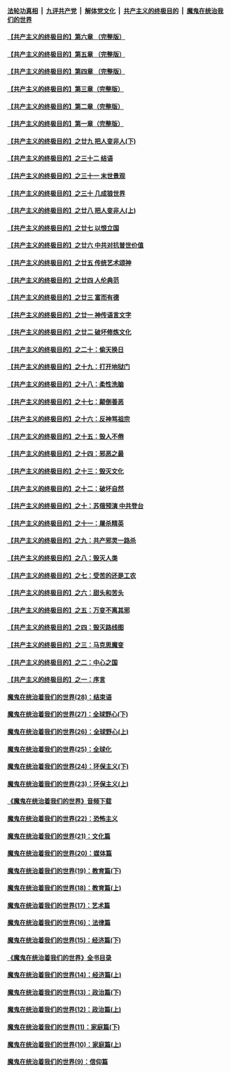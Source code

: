 

####  [法轮功真相](../../../../basic/blob/master/README.md?t=07060331) &nbsp;|&nbsp; [九评共产党](../../../../9ping.md/blob/master/README.md?t=07060331) &nbsp;|&nbsp; [解体党文化](../../../../jtdwh.md/blob/master/README.md?t=07060331)  &nbsp;|&nbsp; [共产主义的终极目的](../../../../gczydzjmd.md/blob/master/README.md?t=07060331) &nbsp;|&nbsp; [魔鬼在统治我们的世界](../../../../mgztzwmdsj.md/blob/master/README.md?t=07060331) 

#### [【共产主义的终极目的】第六章 （完整版）](../pages/nsc422/n11428913.md?t=07060331) 

#### [【共产主义的终极目的】第五章 （完整版）](../pages/nsc422/n11428912.md?t=07060331) 

#### [【共产主义的终极目的】第四章 （完整版）](../pages/nsc422/n11428907.md?t=07060331) 

#### [【共产主义的终极目的】第三章（完整版）](../pages/nsc422/n11428848.md?t=07060331) 

#### [【共产主义的终极目的】第二章（完整版）](../pages/nsc422/n11428831.md?t=07060331) 

#### [【共产主义的终极目的】第一章（完整版）](../pages/nsc422/n11417651.md?t=07060331) 

#### [【共产主义的终极目的】之廿九 把人变非人(下)](../pages/nsc422/n11344140.md?t=07060331) 

#### [【共产主义的终极目的】之三十二 结语](../pages/nsc422/n11360535.md?t=07060331) 

#### [【共产主义的终极目的】之三十一 末世景观](../pages/nsc422/n11351129.md?t=07060331) 

#### [【共产主义的终极目的】之三十 几成狼世界](../pages/nsc422/n11348280.md?t=07060331) 

#### [【共产主义的终极目的】之廿八 把人变非人(上)](../pages/nsc422/n11340492.md?t=07060331) 

#### [【共产主义的终极目的】之廿七 以恨立国](../pages/nsc422/n11336944.md?t=07060331) 

#### [【共产主义的终极目的】之廿六 中共对抗普世价值](../pages/nsc422/n11324785.md?t=07060331) 

#### [【共产主义的终极目的】之廿五 传统艺术颂神](../pages/nsc422/n11296396.md?t=07060331) 

#### [【共产主义的终极目的】之廿四 人伦典范](../pages/nsc422/n11296397.md?t=07060331) 

#### [【共产主义的终极目的】之廿三 富而有德](../pages/nsc422/n11283598.md?t=07060331) 

#### [【共产主义的终极目的】之廿一 神传语言文字](../pages/nsc422/n11263265.md?t=07060331) 

#### [【共产主义的终极目的】之廿二 破坏修炼文化](../pages/nsc422/n11245728.md?t=07060331) 

#### [【共产主义的终极目的】之二十：偷天换日](../pages/nsc422/n11238846.md?t=07060331) 

#### [【共产主义的终极目的】之十九：打开地狱门](../pages/nsc422/n11206376.md?t=07060331) 

#### [【共产主义的终极目的】之十八：柔性洗脑](../pages/nsc422/n11199994.md?t=07060331) 

#### [【共产主义的终极目的】之十七：颠倒善恶](../pages/nsc422/n11179782.md?t=07060331) 

#### [【共产主义的终极目的】之十六：反神骂祖宗](../pages/nsc422/n11166798.md?t=07060331) 

#### [【共产主义的终极目的】之十五：毁人不倦](../pages/nsc422/n11166792.md?t=07060331) 

#### [【共产主义的终极目的】之十四：邪恶之最](../pages/nsc422/n11150249.md?t=07060331) 

#### [【共产主义的终极目的】之十三：毁灭文化](../pages/nsc422/n11135227.md?t=07060331) 

#### [【共产主义的终极目的】之十二：破坏自然](../pages/nsc422/n11135214.md?t=07060331) 

#### [【共产主义的终极目的】之十：苏俄预演 中共登台](../pages/nsc422/n11118424.md?t=07060331) 

#### [【共产主义的终极目的】之十一：屠杀精英](../pages/nsc422/n11118442.md?t=07060331) 

#### [【共产主义的终极目的】之九：共产邪灵一路杀](../pages/nsc422/n11114139.md?t=07060331) 

#### [【共产主义的终极目的】之八：毁灭人类](../pages/nsc422/n11108503.md?t=07060331) 

#### [【共产主义的终极目的】之七：受苦的还是工农](../pages/nsc422/n11101809.md?t=07060331) 

#### [【共产主义的终极目的】之六：甜头和苦头](../pages/nsc422/n11096971.md?t=07060331) 

#### [【共产主义的终极目的】之五：万变不离其邪](../pages/nsc422/n11091285.md?t=07060331) 

#### [【共产主义的终极目的】之四：毁灭路线图](../pages/nsc422/n11086284.md?t=07060331) 

#### [【共产主义的终极目的】之三：马克思魔变](../pages/nsc422/n11061941.md?t=07060331) 

#### [【共产主义的终极目的】之二：中心之国](../pages/nsc422/n11047728.md?t=07060331) 

#### [【共产主义的终极目的】之一：序言](../pages/nsc422/n11086077.md?t=07060331) 

#### [魔鬼在统治着我们的世界(28)：结束语](../pages/nsc422/n10936246.md?t=07060331) 

#### [魔鬼在统治着我们的世界(27)：全球野心(下)](../pages/nsc422/n10928319.md?t=07060331) 

#### [魔鬼在统治着我们的世界(26)：全球野心(上)](../pages/nsc422/n10900318.md?t=07060331) 

#### [魔鬼在统治着我们的世界(25)：全球化](../pages/nsc422/n10788205.md?t=07060331) 

#### [魔鬼在统治着我们的世界(24)：环保主义(下)](../pages/nsc422/n10695307.md?t=07060331) 

#### [魔鬼在统治着我们的世界(23)：环保主义(上)](../pages/nsc422/n10688613.md?t=07060331) 

#### [《魔鬼在统治着我们的世界》音频下载](../pages/nsc422/n10635553.md?t=07060331) 

#### [魔鬼在统治着我们的世界(22)：恐怖主义](../pages/nsc422/n10614727.md?t=07060331) 

#### [魔鬼在统治着我们的世界(21)：文化篇](../pages/nsc422/n10597706.md?t=07060331) 

#### [魔鬼在统治着我们的世界(20)：媒体篇](../pages/nsc422/n10586579.md?t=07060331) 

#### [魔鬼在统治着我们的世界(19)：教育篇(下)](../pages/nsc422/n10564808.md?t=07060331) 

#### [魔鬼在统治着我们的世界(18)：教育篇(上)](../pages/nsc422/n10526970.md?t=07060331) 

#### [魔鬼在统治着我们的世界(17)：艺术篇](../pages/nsc422/n10499093.md?t=07060331) 

#### [魔鬼在统治着我们的世界(16)：法律篇](../pages/nsc422/n10485969.md?t=07060331) 

#### [魔鬼在统治着我们的世界(15)：经济篇(下)](../pages/nsc422/n10469975.md?t=07060331) 

#### [《魔鬼在统治着我们的世界》全书目录](../pages/nsc422/n10464261.md?t=07060331) 

#### [魔鬼在统治着我们的世界(14)：经济篇(上)](../pages/nsc422/n10457370.md?t=07060331) 

#### [魔鬼在统治着我们的世界(13)：政治篇(下)](../pages/nsc422/n10448270.md?t=07060331) 

#### [魔鬼在统治着我们的世界(12)：政治篇(上)](../pages/nsc422/n10444576.md?t=07060331) 

#### [魔鬼在统治着我们的世界(11)：家庭篇(下)](../pages/nsc422/n10440961.md?t=07060331) 

#### [魔鬼在统治着我们的世界(10)：家庭篇(上)](../pages/nsc422/n10435448.md?t=07060331) 

#### [魔鬼在统治着我们的世界(9)：信仰篇](../pages/nsc422/n10432159.md?t=07060331) 

